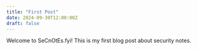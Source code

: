 ```yaml
---
title: "First Post"
date: 2024-09-30T12:00:00Z
draft: false
---
```


Welcome to SeCnOtEs.fyi! This is my first blog post about security notes.

